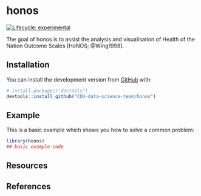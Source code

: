 
<!-- README.md is generated from README.Rmd. Please edit that file -->

# honos

<!-- badges: start -->

[![Lifecycle:
experimental](https://img.shields.io/badge/lifecycle-experimental-orange.svg)](https://www.tidyverse.org/lifecycle/#experimental)

<!-- badges: end -->

The goal of honos is to assist the analysis and visualisation of Health
of the Nation Outcome Scales \[HoNOS; @Wing1998\].

## Installation

You can install the development version from
[GitHub](https://github.com/) with:

``` r
# install.packages("devtools")
devtools::install_github("CDU-data-science-team/honos")
```

## Example

This is a basic example which shows you how to solve a common problem:

``` r
library(honos)
## basic example code
```

## Resources

## References

